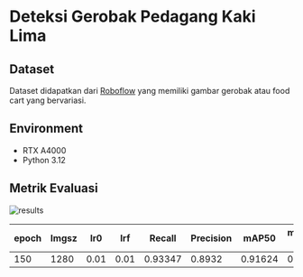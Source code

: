 # Deteksi Gerobak Pedagang Kaki Lima
## Dataset
Dataset didapatkan dari [Roboflow](https://universe.roboflow.com/barry-aprtz/foodcart-dnty6) yang memiliki gambar gerobak atau food cart yang bervariasi.

## Environment
- RTX A4000
- Python 3.12

## Metrik Evaluasi
![results](https://github.com/user-attachments/assets/18e945e4-eb5d-4332-88e6-10b7ceb072e5)

| epoch  | Imgsz | lr0  | lrf | Recall  | Precision | mAP50  | mAP50-95 |
| ------------- | ------------- | ------------- | ------------- | ------------- | ------------- | ------------- | ------------- |
| 150  | 1280  | 0.01  | 0.01 | 0.93347  | 0.8932  | 0.91624  | 0.60068  |
